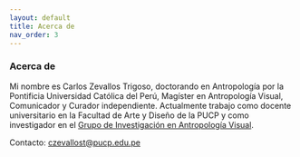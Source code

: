 ```yaml
---
layout: default
title: Acerca de
nav_order: 3
---
```


### Acerca de

Mi nombre es Carlos Zevallos Trigoso, doctorando en Antropología por la Pontificia Universidad Católica del Perú, Magíster en Antropología Visual, Comunicador y Curador independiente. Actualmente trabajo como docente universitario en la Facultad de Arte y Diseño de la PUCP y como investigador en el [Grupo de Investigación en Antropología Visual](https://investigacion.pucp.edu.pe/grupos/giav/).

Contacto: czevallost@pucp.edu.pe
